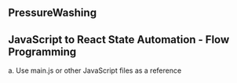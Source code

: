 ## PressureWashing

## JavaScript to React State Automation - Flow Programming
 a. Use main.js or other JavaScript files as a reference




